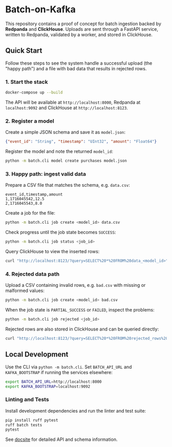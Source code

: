# Batch-on-Kafka

This repository contains a proof of concept for batch ingestion backed by **Redpanda** and **ClickHouse**. Uploads are sent through a FastAPI service, written to Redpanda, validated by a worker, and stored in ClickHouse.

## Quick Start

Follow these steps to see the system handle a successful upload (the "happy path") and a file with bad data that results in rejected rows.

### 1. Start the stack

```bash
docker-compose up --build
```

The API will be available at `http://localhost:8000`, Redpanda at `localhost:9092` and ClickHouse at `http://localhost:8123`.

### 2. Register a model

Create a simple JSON schema and save it as `model.json`:

```json
{"event_id": "String", "timestamp": "UInt32", "amount": "Float64"}
```

Register the model and note the returned `model_id`:

```bash
python -m batch.cli model create purchases model.json
```

### 3. Happy path: ingest valid data

Prepare a CSV file that matches the schema, e.g. `data.csv`:

```csv
event_id,timestamp,amount
1,1716045542,12.5
2,1716045543,8.0
```

Create a job for the file:

```bash
python -m batch.cli job create <model_id> data.csv
```

Check progress until the job state becomes `SUCCESS`:

```bash
python -m batch.cli job status <job_id>
```

Query ClickHouse to view the inserted rows:

```bash
curl "http://localhost:8123/?query=SELECT%20*%20FROM%20data_<model_id>"
```

### 4. Rejected data path

Upload a CSV containing invalid rows, e.g. `bad.csv` with missing or malformed values:

```bash
python -m batch.cli job create <model_id> bad.csv
```

When the job state is `PARTIAL_SUCCESS` or `FAILED`, inspect the problems:

```bash
python -m batch.cli job rejected <job_id>
```

Rejected rows are also stored in ClickHouse and can be queried directly:

```bash
curl "http://localhost:8123/?query=SELECT%20*%20FROM%20rejected_rows%20WHERE%20job_id='<job_id>'"
```

## Local Development

Use the CLI via `python -m batch.cli`. Set `BATCH_API_URL` and `KAFKA_BOOTSTRAP` if running the services elsewhere:

```bash
export BATCH_API_URL=http://localhost:8000
export KAFKA_BOOTSTRAP=localhost:9092
```

### Linting and Tests

Install development dependencies and run the linter and test suite:

```bash
pip install ruff pytest
ruff batch tests
pytest
```

See [docsite](./docsite) for detailed API and schema information.

